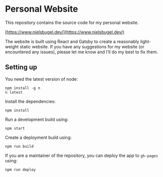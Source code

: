 # Personal Website

This repository contains the source code for my personal website.

[https://www.nielsbugel.dev/](https://www.nielsbugel.dev/)

The website is built using React and Gatsby to create a reasonably light-weight static website.
If you have any suggestions for my website (or encountered any issues), please let me know and I'll do my best to fix
them.

## Setting up

You need the latest version of node:

```shell
npm install -g n
n latest
```

Install the dependencies:

```shell
npm install
```

Run a development build using:

```shell
npm start
```

Create a deployment build using:

```shell
npm run build
```

If you are a maintainer of the repository, you can deploy the app to `gh-pages` using:

```shell
npm run deploy
```